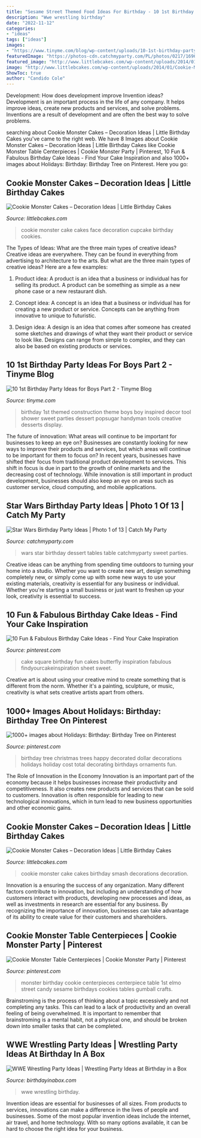 ```yaml
---
title: "Sesame Street Themed Food Ideas For Birthday - 10 1st Birthday Party Ideas For Boys Part 2"
description: "Wwe wrestling birthday"
date: "2022-11-12"
categories:
- "ideas"
tags: ["ideas"]
images:
- "https://www.tinyme.com/blog/wp-content/uploads/10-1st-birthday-party-ideas-for-boys-part-2/10-1st-Birthday-Party-Ideas-for-Boys-Part-2-10.jpg"
featuredImage: "https://photos-cdn.catchmyparty.com/PL/photos/0217/1696/img_5044.jpg"
featured_image: "http://www.littlebcakes.com/wp-content/uploads/2014/01/Cookie-Monster-Cake-Pictures.jpg"
image: "http://www.littlebcakes.com/wp-content/uploads/2014/01/Cookie-Monster-Cake-Images.jpg"
ShowToc: true
author: "Candido Cole"
---
```



Development: How does development improve Invention ideas?
Development is an important process in the life of any company. It helps improve ideas, create new products and services, and solve problems. Inventions are a result of development and are often the best way to solve problems.

	

		
searching about Cookie Monster Cakes – Decoration Ideas | Little Birthday Cakes you've came to the right web. We have 8 Images about Cookie Monster Cakes – Decoration Ideas | Little Birthday Cakes like Cookie Monster Table Centerpieces | Cookie Monster Party | Pinterest, 10 Fun &amp; Fabulous Birthday Cake Ideas - Find Your Cake Inspiration and also 1000+ images about Holidays: Birthday: Birthday Tree on Pinterest. Here you go:
		
    
## Cookie Monster Cakes – Decoration Ideas | Little Birthday Cakes

<img loading=lazy src="http://www.littlebcakes.com/wp-content/uploads/2014/01/Cookie-Monster-Cake-Pictures.jpg" onerror="this.onerror=null;this.src='https://tse3.mm.bing.net/th?id=OIP.Uwrj9sjURIxg2z46YxbhQQHaJ4&amp;pid=15.1';" alt="Cookie Monster Cakes – Decoration Ideas | Little Birthday Cakes">

_Source: littlebcakes.com_

>cookie monster cake cakes face decoration cupcake birthday cookies. 

	

The Types of Ideas: What are the three main types of creative ideas?
Creative ideas are everywhere. They can be found in everything from advertising to architecture to the arts. But what are the three main types of creative ideas? Here are a few examples:
1. Product idea: A product is an idea that a business or individual has for selling its product. A product can be something as simple as a new phone case or a new restaurant dish.

2. Concept idea: A concept is an idea that a business or individual has for creating a new product or service. Concepts can be anything from innovative to unique to futuristic.

3. Design idea: A design is an idea that comes after someone has created some sketches and drawings of what they want their product or service to look like. Designs can range from simple to complex, and they can also be based on existing products or services.

    
## 10 1st Birthday Party Ideas For Boys Part 2 - Tinyme Blog

<img loading=lazy src="https://www.tinyme.com/blog/wp-content/uploads/10-1st-birthday-party-ideas-for-boys-part-2/10-1st-Birthday-Party-Ideas-for-Boys-Part-2-10.jpg" onerror="this.onerror=null;this.src='https://tse3.mm.bing.net/th?id=OIP.Y2bryDyYgBnQd9u2UjhMGAHaLH&amp;pid=15.1';" alt="10 1st Birthday Party Ideas for Boys Part 2 - Tinyme Blog">

_Source: tinyme.com_

>birthday 1st themed construction theme boys boy inspired decor tool shower sweet parties dessert popsugar handyman tools creative desserts display. 

	

The future of innovation: What areas will continue to be important for businesses to keep an eye on?
Businesses are constantly looking for new ways to improve their products and services, but which areas will continue to be important for them to focus on? In recent years, businesses have shifted their focus from traditional product development to services. This shift in focus is due in part to the growth of online markets and the decreasing cost of technology. While innovation is still important in product development, businesses should also keep an eye on areas such as customer service, cloud computing, and mobile applications.

    
## Star Wars Birthday Party Ideas | Photo 1 Of 13 | Catch My Party

<img loading=lazy src="https://photos-cdn.catchmyparty.com/PL/photos/0217/1696/img_5044.jpg" onerror="this.onerror=null;this.src='https://tse4.mm.bing.net/th?id=OIP.-8_2CBBH2vrJHJ1YLAb4bQHaFz&amp;pid=15.1';" alt="Star Wars Birthday Party Ideas | Photo 1 of 13 | Catch My Party">

_Source: catchmyparty.com_

>wars star birthday dessert tables table catchmyparty sweet parties. 

	

Creative ideas can be anything from spending time outdoors to turning your home into a studio. Whether you want to create new art, design something completely new, or simply come up with some new ways to use your existing materials, creativity is essential for any business or individual. Whether you're starting a small business or just want to freshen up your look, creativity is essential to success.

    
## 10 Fun &amp; Fabulous Birthday Cake Ideas - Find Your Cake Inspiration

<img loading=lazy src="https://i.pinimg.com/736x/2c/0d/f5/2c0df5db0a4c985c679f63ebc7930df8.jpg" onerror="this.onerror=null;this.src='https://tse4.mm.bing.net/th?id=OIP.ZjdInWkl-Tsykv42eRhKAAHaIR&amp;pid=15.1';" alt="10 Fun &amp; Fabulous Birthday Cake Ideas - Find Your Cake Inspiration">

_Source: pinterest.com_

>cake square birthday fun cakes butterfly inspiration fabulous findyourcakeinspiration sheet sweet. 

	

Creative art is about using your creative mind to create something that is different from the norm. Whether it's a painting, sculpture, or music, creativity is what sets creative artists apart from others.

    
## 1000+ Images About Holidays: Birthday: Birthday Tree On Pinterest

<img loading=lazy src="https://s-media-cache-ak0.pinimg.com/236x/3d/67/bf/3d67bf3718cc544ed9d55f562abaa10b.jpg" onerror="this.onerror=null;this.src='https://tse2.mm.bing.net/th?id=OIP.dKT6mxym0wq08za7OmXFeAAAAA&amp;pid=15.1';" alt="1000+ images about Holidays: Birthday: Birthday Tree on Pinterest">

_Source: pinterest.com_

>birthday tree christmas trees happy decorated dollar decorations holidays holiday cost total decorating birthdays ornaments fun. 

	

The Role of Innovation in the Economy
Innovation is an important part of the economy because it helps businesses increase their productivity and competitiveness. It also creates new products and services that can be sold to customers. Innovation is often responsible for leading to new technological innovations, which in turn lead to new business opportunities and other economic gains.

    
## Cookie Monster Cakes – Decoration Ideas | Little Birthday Cakes

<img loading=lazy src="http://www.littlebcakes.com/wp-content/uploads/2014/01/Cookie-Monster-Cake-Images.jpg" onerror="this.onerror=null;this.src='https://tse2.mm.bing.net/th?id=OIP.gYPMEUX7O8_32fMGseBwYAHaFi&amp;pid=15.1';" alt="Cookie Monster Cakes – Decoration Ideas | Little Birthday Cakes">

_Source: littlebcakes.com_

>cookie monster cake cakes birthday smash decorations decoration. 

	

Innovation is a ensuring the success of any organization. Many different factors contribute to innovation, but including an understanding of how customers interact with products, developing new processes and ideas, as well as investments in research are essential for any business. By recognizing the importance of innovation, businesses can take advantage of its ability to create value for their customers and shareholders.

    
## Cookie Monster Table Centerpieces | Cookie Monster Party | Pinterest

<img loading=lazy src="https://s-media-cache-ak0.pinimg.com/originals/1c/32/95/1c32950ee69a8108a2b068e6b0c01dd6.jpg" onerror="this.onerror=null;this.src='https://tse1.mm.bing.net/th?id=OIP.sy8xRoUhnDzwR9aH5usjegHaJ4&amp;pid=15.1';" alt="Cookie Monster Table Centerpieces | Cookie Monster Party | Pinterest">

_Source: pinterest.com_

>monster birthday cookie centerpieces centerpiece table 1st elmo street candy sesame birthdays cookies tables gumball crafts. 

	

Brainstroming is the process of thinking about a topic excessively and not completing any tasks. This can lead to a lack of productivity and an overall feeling of being overwhelmed. It is important to remember that brainstroming is a mental habit, not a physical one, and should be broken down into smaller tasks that can be completed.

    
## WWE Wrestling Party Ideas | Wrestling Party Ideas At Birthday In A Box

<img loading=lazy src="https://birthdayinabox-weblinc.netdna-ssl.com/media/W1siZiIsIjIwMTgvMDgvMDIvMTUvMDEvNDcvNTM3L1dXRXBhcnR5X1BhcnR5VGFibGVfQTEuanBnIl0sWyJwIiwib3B0aW0iXV0/WWEparty_PartyTable_A1.jpg?sha=9efd7d75589352f0" onerror="this.onerror=null;this.src='https://tse4.mm.bing.net/th?id=OIP.XtSAp3053wy0hB05-kqUaAHaDl&amp;pid=15.1';" alt="WWE Wrestling Party Ideas | Wrestling Party Ideas at Birthday in a Box">

_Source: birthdayinabox.com_

>wwe wrestling birthday. 

	

Invention ideas are essential for businesses of all sizes. From products to services, innovations can make a difference in the lives of people and businesses. Some of the most popular invention ideas include the internet, air travel, and home technology. With so many options available, it can be hard to choose the right idea for your business.

